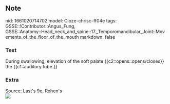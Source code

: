 ## Note
nid: 1661020714702
model: Cloze-chrisc-ff04e
tags: GSSE::!Contributor::Angus_Fung, GSSE::Anatomy::Head_neck_and_spine::17._Temporomandibular_Joint::Movements_of_the_floor_of_the_mouth
markdown: false

### Text
During swallowing, elevation of the soft palate {{c2::opens::opens/closes}} the {{c1::auditory tube.}}

### Extra
<div>
  Source: Last's 9e, Rohen's
</div>
<div><img src=
"paste-8f781c46f026fb1271f03950914440d101cc693a.jpg"></div>
